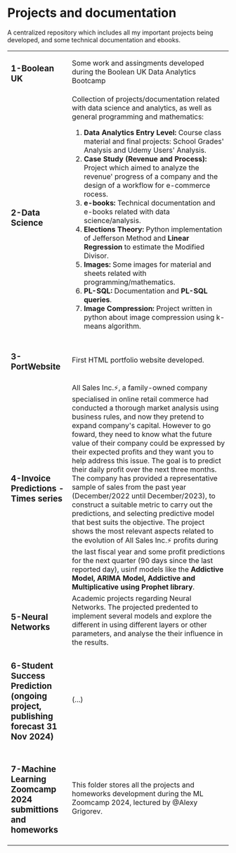 # Projects and documentation

A centralized repository which includes all my important projects being developed, and some technical documentation and ebooks.

<table class="tg">
<tbody>
  <tr>
    <td class="tg-zd5i"><h3>1-Boolean UK</h3></td>
    <td class="tg-zd5i">Some work and assingments developed during the Boolean UK Data Analytics Bootcamp</td>
  </tr>
   <tr>
    <td class="tg-zd5i"><h3>2-Data Science</h3></td>
    <td class="tg-zd5i">Collection of projects/documentation related with data science and analytics, as well as general programming and mathematics:
    <ol>
      <li><strong>Data Analytics Entry Level:</strong> Course class material and final projects: School Grades' Analysis and Udemy Users' Analysis.</li>
      <li><strong>Case Study (Revenue and Process):</strong> Project which aimed to analyze the revenue' progress of a company and the design of a workflow for e-commerce rocess.</li>
      <li><strong>e-books:</strong> Technical documentation and e-books related with data science/analysis.</li>
      <li><strong>Elections Theory:</strong> Python implementation of Jefferson Method and <strong> Linear Regression</strong> to estimate the Modified Divisor.</li>
      <li><strong>Images:</strong> Some images for material and sheets related with programming/mathematics.</li>
      <li><strong>PL-SQL:</strong> Documentation and <strong>PL-SQL queries</strong>.</li>
      <li><strong>Image Compression:</strong> Project written in python about image compression using k-means algorithm.</li>
    </ol>
    </td>
  </tr>
   <tr>
    <td class="tg-zd5i"><h3>3-PortWebsite</h3></td>
    <td class="tg-zd5i">First HTML portfolio website developed.</td>
  </tr>
   <tr>
    <td class="tg-zd5i"><h3>4-Invoice Predictions - Times series</h3></td>
    <td class="tg-zd5i">All Sales Inc.⚡️, a family-owned company specialised in online retail commerce had conducted a thorough market analysis using business rules, and now they pretend to expand company's capital.
However to go foward, they need to know what the future value of their company could be expressed by their expected profits and they want you to help address this issue. The goal is to predict their daily profit over the next three months.
The company has provided a representative sample of sales from the past year (December/2022 until December/2023), to construct a suitable metric to carry out the predictions, and selecting predictive model that best suits the objective.
The project shows the most relevant aspects related to the evolution of All Sales Inc.⚡ profits during the last fiscal year and some profit predictions for the next quarter (90 days since the last reported day), usinf models like the <strong>Addictive Model, ARIMA Model, Addictive and Multiplicative using Prophet library</strong>.</td>
  </tr>
  <tr>
    <td class="tg-zd5i"><h3>5-Neural Networks</h3></td>
    <td class="tg-zd5i">Academic projects regarding Neural Networks. The projected predented to implement several models and explore the different in using different layers or other parameters, and analyse the their influence in the results.</td>
  </tr>
  <tr>
    <td class="tg-zd5i"><h3>6-Student Success Prediction (ongoing project, publishing forecast 31 Nov 2024)</h3></td>
    <td class="tg-zd5i">(...)</td>
  </tr>
  <tr>
    <td class="tg-zd5i"><h3>7-Machine Learning Zoomcamp 2024 submittions and homeworks</h3></td>
    <td class="tg-zd5i">This folder stores all the projects and homeworks development during the ML Zoomcamp 2024, lectured by @Alexy Grigorev.</td>
  </tr>
</tbody>
</table>

